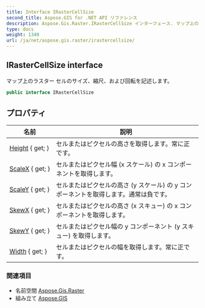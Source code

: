 ```yaml
---
title: Interface IRasterCellSize
second_title: Aspose.GIS for .NET API リファレンス
description: Aspose.Gis.Raster.IRasterCellSize インターフェース. マップ上のラスター セルのサイズ縮尺および回転を記述します
type: docs
weight: 1340
url: /ja/net/aspose.gis.raster/irastercellsize/
---
```

## IRasterCellSize interface

マップ上のラスター セルのサイズ、縮尺、および回転を記述します。

```csharp
public interface IRasterCellSize
```

## プロパティ

| 名前 | 説明 |
| --- | --- |
| [Height](../../aspose.gis.raster/irastercellsize/height/) { get; } | セルまたはピクセルの高さを取得します。常に正です。 |
| [ScaleX](../../aspose.gis.raster/irastercellsize/scalex/) { get; } | セルまたはピクセル幅 (x スケール) の x コンポーネントを取得します。 |
| [ScaleY](../../aspose.gis.raster/irastercellsize/scaley/) { get; } | セルまたはピクセルの高さ (y スケール) の y コンポーネントを取得します。通常は負です。 |
| [SkewX](../../aspose.gis.raster/irastercellsize/skewx/) { get; } | セルまたはピクセルの高さ (x スキュー) の x コンポーネントを取得します。 |
| [SkewY](../../aspose.gis.raster/irastercellsize/skewy/) { get; } | セルまたはピクセル幅の y コンポーネント (y スキュー) を取得します。 |
| [Width](../../aspose.gis.raster/irastercellsize/width/) { get; } | セルまたはピクセルの幅を取得します。常に正です。 |

### 関連項目

* 名前空間 [Aspose.Gis.Raster](../../aspose.gis.raster/)
* 組み立て [Aspose.GIS](../../)


